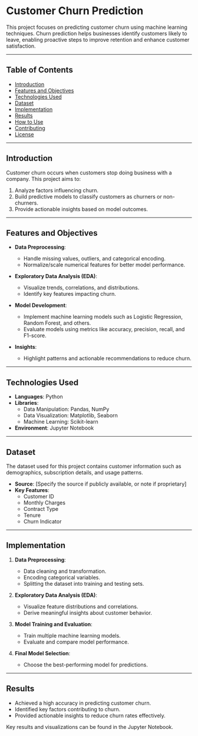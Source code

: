 # Customer Churn Prediction

This project focuses on predicting customer churn using machine learning techniques. Churn prediction helps businesses identify customers likely to leave, enabling proactive steps to improve retention and enhance customer satisfaction.

---

## Table of Contents
- [Introduction](#introduction)
- [Features and Objectives](#features-and-objectives)
- [Technologies Used](#technologies-used)
- [Dataset](#dataset)
- [Implementation](#implementation)
- [Results](#results)
- [How to Use](#how-to-use)
- [Contributing](#contributing)
- [License](#license)

---

## Introduction

Customer churn occurs when customers stop doing business with a company. This project aims to:
1. Analyze factors influencing churn.
2. Build predictive models to classify customers as churners or non-churners.
3. Provide actionable insights based on model outcomes.

---

## Features and Objectives

- **Data Preprocessing**:
  - Handle missing values, outliers, and categorical encoding.
  - Normalize/scale numerical features for better model performance.

- **Exploratory Data Analysis (EDA)**:
  - Visualize trends, correlations, and distributions.
  - Identify key features impacting churn.

- **Model Development**:
  - Implement machine learning models such as Logistic Regression, Random Forest, and others.
  - Evaluate models using metrics like accuracy, precision, recall, and F1-score.

- **Insights**:
  - Highlight patterns and actionable recommendations to reduce churn.

---

## Technologies Used

- **Languages**: Python
- **Libraries**:
  - Data Manipulation: Pandas, NumPy
  - Data Visualization: Matplotlib, Seaborn
  - Machine Learning: Scikit-learn
- **Environment**: Jupyter Notebook

---

## Dataset

The dataset used for this project contains customer information such as demographics, subscription details, and usage patterns. 

- **Source**: [Specify the source if publicly available, or note if proprietary]
- **Key Features**:
  - Customer ID
  - Monthly Charges
  - Contract Type
  - Tenure
  - Churn Indicator

---

## Implementation

1. **Data Preprocessing**:
   - Data cleaning and transformation.
   - Encoding categorical variables.
   - Splitting the dataset into training and testing sets.

2. **Exploratory Data Analysis (EDA)**:
   - Visualize feature distributions and correlations.
   - Derive meaningful insights about customer behavior.

3. **Model Training and Evaluation**:
   - Train multiple machine learning models.
   - Evaluate and compare model performance.

4. **Final Model Selection**:
   - Choose the best-performing model for predictions.

---

## Results

- Achieved a high accuracy in predicting customer churn.
- Identified key factors contributing to churn.
- Provided actionable insights to reduce churn rates effectively.

Key results and visualizations can be found in the Jupyter Notebook.
